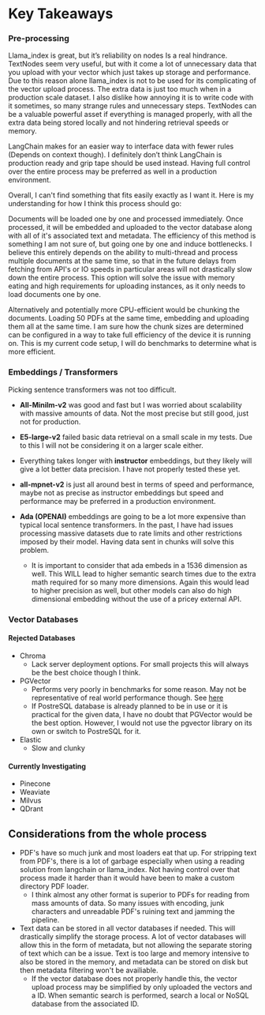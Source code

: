 
# Key Takeaways
### Pre-processing
Llama_index is great, but it’s reliability on nodes Is a real hindrance. TextNodes seem very useful, but with it come a lot of unnecessary data that you upload with your vector which just takes up storage and performance. Due to this reason alone llama_index is not to be used for its complicating of the vector upload process. The extra data is just too much when in a production scale dataset. I also dislike how annoying it is to write code with it sometimes, so many strange rules and unnecessary steps. TextNodes can be a valuable powerful asset if everything is managed properly, with all the extra data being stored locally and not hindering retrieval speeds or memory.

LangChain makes for an easier way to interface data with fewer rules (Depends on context though). I definitely don’t think LangChain is production ready and grip tape should be used instead.
Having full control over the entire process may be preferred as well in a production environment.

Overall, I can't find something that fits easily exactly as I want it. Here is my understanding for how I think this process should go:

Documents will be loaded one by one and processed immediately. Once processed, it will be embedded and uploaded to the vector database along with all of it's associated text and metadata. The efficiency of this method is something I am not sure of, but going one by one and induce bottlenecks. I believe this entirely depends on the ability to multi-thread and process multiple documents at the same time, so that in the future delays from fetching from API's or IO speeds in particular areas will not drastically slow down the entire process. This option will solve the issue with memory eating and high requirements for uploading instances, as it only needs to load documents one by one.

Alternatively and potentially more CPU-efficient would be chunking the documents. Loading 50 PDFs at the same time, embedding and uploading them all at the same time. I am sure how the chunk sizes are determined can be configured in a way to take full efficiency of the device it is running on.
This is my current code setup, I will do benchmarks to determine what is more efficient.

### Embeddings / Transformers
Picking sentence transformers was not too difficult.

- **All-Minilm-v2** was good and fast but I was worried about scalability with massive amounts of data. Not the most precise but still good, just not for production.

- **E5-large-v2** failed basic data retrieval on a small scale in my tests. Due to this I will not be considering it on a larger scale either.

- Everything takes longer with **instructor** embeddings, but they likely will give a lot better data precision. I have not properly tested these yet.

- **all-mpnet-v2** is just all around best in terms of speed and performance, maybe not as precise as instructor embeddings but speed and performance may be preferred in a production environment.

- **Ada (OPENAI)** embeddings are going to be a lot more expensive than typical local sentence transformers. In the past, I have had issues processing massive datasets due to rate limits and other restrictions imposed by their model. Having data sent in chunks will solve this problem.
  - It is important to consider that ada embeds in a 1536 dimension as well. This WILL lead to higher semantic search times due to the extra math required for so many more dimensions. Again this would lead to higher precision as well, but other models can also do high dimensional embedding without the use of a pricey external API. 

### Vector Databases
#### Rejected Databases
- Chroma
  - Lack server deployment options. For small projects this will always be the best choice though I think.
- PGVector
  - Performs very poorly in benchmarks for some reason. May not be representative of real world performance though. See [here](https://github.com/erikbern/ann-benchmarks)
  - If PostreSQL database is already planned to be in use or it is practical for the given data, I have no doubt that PGVector would be the best option. However, I would not use the pgvector library on its own or switch to PostreSQL for it.
- Elastic
  - Slow and clunky 

#### Currently Investigating
- Pinecone
- Weaviate
- Milvus
- QDrant


## Considerations from the whole process
- PDF's have so much junk and most loaders eat that up. For stripping text from PDF's, there is a lot of garbage especially when using a reading solution from langchain or llama_index. Not having control over that process made it harder than it would have been to make a custom directory PDF loader.
  - I think almost any other format is superior to PDFs for reading from mass amounts of data. So many issues with encoding, junk characters and unreadable PDF's ruining text and jamming the pipeline.
- Text data can be stored in all vector databases if needed. This will drastically simplify the storage process. A lot of vector databases will allow this in the form of metadata, but not allowing the separate storing of text which can be a issue. Text is too large and memory intensive to also be stored in the memory, and metadata can be stored on disk but then metadata filtering won't be availiable.
  - If the vector database does not properly handle this, the vector upload process may be simplified by only uploaded the vectors and a ID. When semantic search is performed, search a local or NoSQL database from the associated ID.
